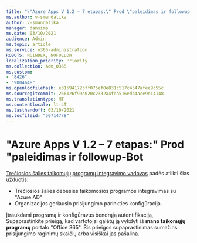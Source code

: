 ```yaml
---
title: "\"Azure Apps V 1.2 – 7 etapas:\" Prod \"paleidimas ir followup-Bot"
ms.author: v-smandalika
author: v-smandalika
manager: dansimp
ms.date: 03/10/2021
audience: Admin
ms.topic: article
ms.service: o365-administration
ROBOTS: NOINDEX, NOFOLLOW
localization_priority: Priority
ms.collection: Adm_O365
ms.custom:
- "8426"
- "9004648"
ms.openlocfilehash: e315941723ff075ef0e831c517c4547afee9c55c
ms.sourcegitcommit: 266126f99a020c2332a4fea516edb4ace9d14148
ms.translationtype: MT
ms.contentlocale: lt-LT
ms.lasthandoff: 03/10/2021
ms.locfileid: "50714778"
---
```

# <a name="azure-apps-v12---phase-7-prod-release-and-followup---bot"></a>"Azure Apps V 1.2 – 7 etapas:" Prod "paleidimas ir followup-Bot

[Trečiosios šalies taikomųjų programų integravimo vadovas](https://admin.microsoft.com/AdminPortal/Home) padės atlikti šias užduotis: 
- Trečiosios šalies debesies taikomosios programos integravimas su "Azure AD" 
- Organizacijos geriausio prisijungimo parinkties konfigūracija.

Įtraukdami programą ir konfigūravus bendrąją autentifikaciją, Supaprastinkite prieigą, kad vartotojai galėtų ją vykdyti iš **mano taikomųjų programų** portalo "Office 365". Šis prieigos supaprastinimas sumažins prisijungimo raginimų skaičių arba visiškai jas pašalina.
